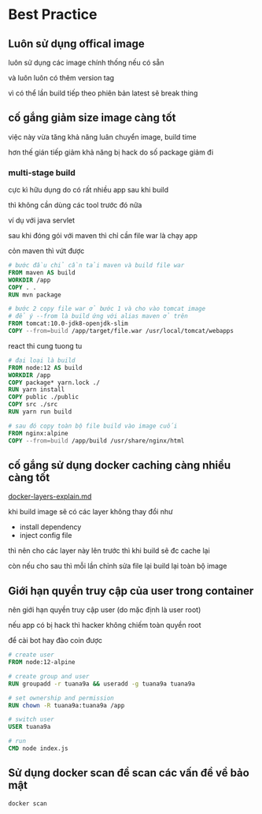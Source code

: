 # Best Practice

## Luôn sử dụng offical image

luôn sử dụng các image chính thống nếu có sẵn

và luôn luôn có thêm version tag

vì có thể lần build tiếp theo phiên bản latest sẽ break thing

## cố gắng giảm size image càng tốt

việc này vừa tăng khả năng luân chuyển image, build time

hơn thế gián tiếp giảm khả năng bị hack do số package giảm đi

### multi-stage build

cực kì hữu dụng do có rất nhiều app sau khi build

thì không cần dùng các tool trước đó nữa

ví dụ với java servlet

sau khi đóng gói với maven thì chỉ cần file war là chạy app

cỏn maven thì vứt được

```dockerfile
# bước đầu chỉ cần tải maven và build file war
FROM maven AS build
WORKDIR /app
COPY . .
RUN mvn package

# bước 2 copy file war ở bước 1 và cho vào tomcat image
# để ý --from là build ứng với alias maven ở trên
FROM tomcat:10.0-jdk8-openjdk-slim
COPY --from=build /app/target/file.war /usr/local/tomcat/webapps 
```

react thi cung tuong tu

```dockerfile
# đại loại là build
FROM node:12 AS build
WORKDIR /app
COPY package* yarn.lock ./
RUN yarn install
COPY public ./public
COPY src ./src
RUN yarn run build

# sau đó copy toàn bộ file build vào image cuối
FROM nginx:alpine
COPY --from=build /app/build /usr/share/nginx/html
```

## cố gắng sử dụng docker caching càng nhiều càng tốt

[docker-layers-explain.md](./docker-layers-explain.md)

khi build image sẽ có các layer không thay đổi như

- install dependency
- inject config file

thì nên cho các layer này lên trước thì khi build sẽ đc cache lại

còn nếu cho sau thì mỗi lần chỉnh sửa file lại build lại toàn bộ image

## Giới hạn quyền truy cập của user trong container

nên giới hạn quyền truy cập user (do mặc định là user root)

nếu app có bị hack thì hacker không chiếm toàn quyền root

để cài bot hay đào coin được

```dockerfile
# create user
FROM node:12-alpine

# create group and user
RUN groupadd -r tuana9a && useradd -g tuana9a tuana9a

# set ownership and permission
RUN chown -R tuana9a:tuana9a /app

# switch user
USER tuana9a

# run
CMD node index.js
```

## Sử dụng docker scan để scan các vấn đề về bảo mật

```bash
docker scan
```
